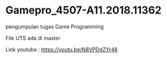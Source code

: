 # Gamepro_4507-A11.2018.11362
pengumpulan tugas Game Programming

File UTS ada di master

Link youtube : https://youtu.be/N8VPDdZYr48
